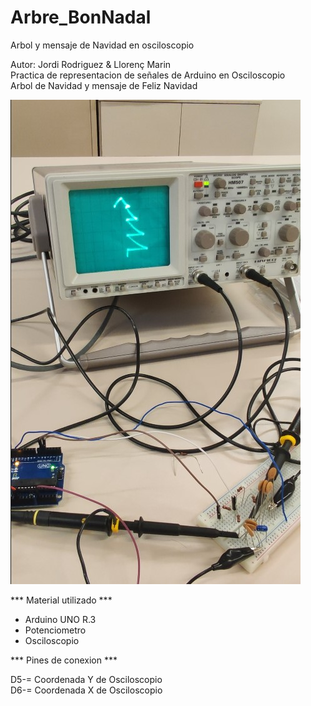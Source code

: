 # Arbre_BonNadal
 Arbol y mensaje de Navidad en osciloscopio

Autor: Jordi Rodriguez & Llorenç Marin  
Practica de representacion de señales de Arduino en Osciloscopio  
Arbol de Navidad y mensaje de Feliz Navidad
  
![Imagen conexiones](Osciloscopio.jpg)  
  
*** Material utilizado ***

- Arduino UNO R.3
- Potenciometro 
- Osciloscopio
  

*** Pines de conexion ***
  
D5-= Coordenada Y de Osciloscopio  
D6-= Coordenada X de Osciloscopio 
